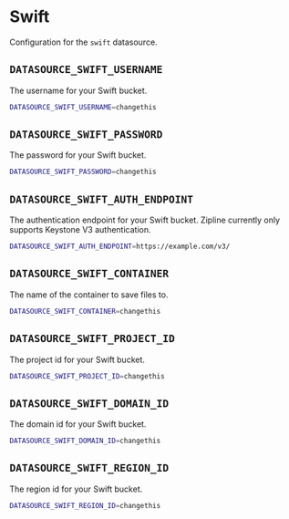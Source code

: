 # Swift
Configuration for the `swift` datasource.

## `DATASOURCE_SWIFT_USERNAME`
The username for your Swift bucket.
```bash
DATASOURCE_SWIFT_USERNAME=changethis
```

## `DATASOURCE_SWIFT_PASSWORD`
The password for your Swift bucket.
```bash
DATASOURCE_SWIFT_PASSWORD=changethis
```

## `DATASOURCE_SWIFT_AUTH_ENDPOINT`
The authentication endpoint for your Swift bucket. Zipline currently only supports Keystone V3 authentication.
```bash
DATASOURCE_SWIFT_AUTH_ENDPOINT=https://example.com/v3/
```

## `DATASOURCE_SWIFT_CONTAINER`
The name of the container to save files to.
```bash
DATASOURCE_SWIFT_CONTAINER=changethis
```

## `DATASOURCE_SWIFT_PROJECT_ID`
The project id for your Swift bucket.
```bash
DATASOURCE_SWIFT_PROJECT_ID=changethis
```

## `DATASOURCE_SWIFT_DOMAIN_ID`
The domain id for your Swift bucket.
```bash
DATASOURCE_SWIFT_DOMAIN_ID=changethis
```

## `DATASOURCE_SWIFT_REGION_ID`
The region id for your Swift bucket.
```bash
DATASOURCE_SWIFT_REGION_ID=changethis
```